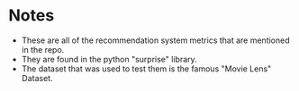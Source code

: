 # Notes
* These are all of the recommendation system metrics that are mentioned in the repo.
* They are found in the python "surprise" library.
* The dataset that was used to test them is the famous "Movie Lens" Dataset.
